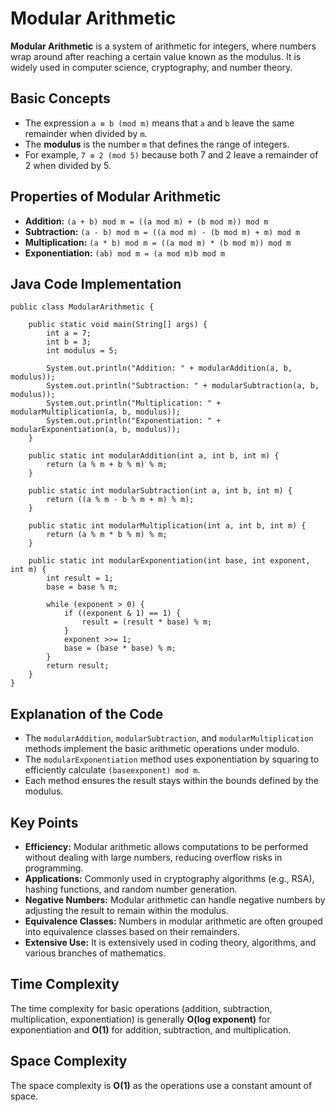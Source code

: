 Modular Arithmetic
==================

**Modular Arithmetic** is a system of arithmetic for integers, where numbers wrap around after reaching a certain value known as the modulus. It is widely used in computer science, cryptography, and number theory.

Basic Concepts
--------------

*   The expression `a ≡ b (mod m)` means that `a` and `b` leave the same remainder when divided by `m`.
*   The **modulus** is the number `m` that defines the range of integers.
*   For example, `7 ≡ 2 (mod 5)` because both 7 and 2 leave a remainder of 2 when divided by 5.

Properties of Modular Arithmetic
--------------------------------

*   **Addition:** `(a + b) mod m = ((a mod m) + (b mod m)) mod m`
*   **Subtraction:** `(a - b) mod m = ((a mod m) - (b mod m) + m) mod m`
*   **Multiplication:** `(a * b) mod m = ((a mod m) * (b mod m)) mod m`
*   **Exponentiation:** `(ab) mod m = (a mod m)b mod m`

Java Code Implementation
------------------------

    
    public class ModularArithmetic {
    
        public static void main(String[] args) {
            int a = 7;
            int b = 3;
            int modulus = 5;
    
            System.out.println("Addition: " + modularAddition(a, b, modulus));
            System.out.println("Subtraction: " + modularSubtraction(a, b, modulus));
            System.out.println("Multiplication: " + modularMultiplication(a, b, modulus));
            System.out.println("Exponentiation: " + modularExponentiation(a, b, modulus));
        }
    
        public static int modularAddition(int a, int b, int m) {
            return (a % m + b % m) % m;
        }
    
        public static int modularSubtraction(int a, int b, int m) {
            return ((a % m - b % m + m) % m);
        }
    
        public static int modularMultiplication(int a, int b, int m) {
            return (a % m * b % m) % m;
        }
    
        public static int modularExponentiation(int base, int exponent, int m) {
            int result = 1;
            base = base % m;
    
            while (exponent > 0) {
                if ((exponent & 1) == 1) {
                    result = (result * base) % m;
                }
                exponent >>= 1;
                base = (base * base) % m;
            }
            return result;
        }
    }
        

Explanation of the Code
-----------------------

*   The `modularAddition`, `modularSubtraction`, and `modularMultiplication` methods implement the basic arithmetic operations under modulo.
*   The `modularExponentiation` method uses exponentiation by squaring to efficiently calculate `(baseexponent) mod m`.
*   Each method ensures the result stays within the bounds defined by the modulus.

Key Points
----------

*   **Efficiency:** Modular arithmetic allows computations to be performed without dealing with large numbers, reducing overflow risks in programming.
*   **Applications:** Commonly used in cryptography algorithms (e.g., RSA), hashing functions, and random number generation.
*   **Negative Numbers:** Modular arithmetic can handle negative numbers by adjusting the result to remain within the modulus.
*   **Equivalence Classes:** Numbers in modular arithmetic are often grouped into equivalence classes based on their remainders.
*   **Extensive Use:** It is extensively used in coding theory, algorithms, and various branches of mathematics.

Time Complexity
---------------

The time complexity for basic operations (addition, subtraction, multiplication, exponentiation) is generally **O(log exponent)** for exponentiation and **O(1)** for addition, subtraction, and multiplication.

Space Complexity
----------------

The space complexity is **O(1)** as the operations use a constant amount of space.